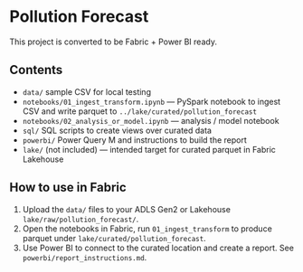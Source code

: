 # Pollution Forecast
This project is converted to be Fabric + Power BI ready.

## Contents
- `data/` sample CSV for local testing
- `notebooks/01_ingest_transform.ipynb` — PySpark notebook to ingest CSV and write parquet to `../lake/curated/pollution_forecast`
- `notebooks/02_analysis_or_model.ipynb` — analysis / model notebook
- `sql/` SQL scripts to create views over curated data
- `powerbi/` Power Query M and instructions to build the report
- `lake/` (not included) — intended target for curated parquet in Fabric Lakehouse

## How to use in Fabric
1. Upload the `data/` files to your ADLS Gen2 or Lakehouse `lake/raw/pollution_forecast/`.
2. Open the notebooks in Fabric, run `01_ingest_transform` to produce parquet under `lake/curated/pollution_forecast`.
3. Use Power BI to connect to the curated location and create a report. See `powerbi/report_instructions.md`.


